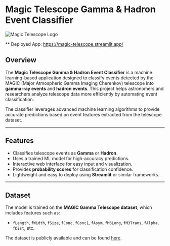 # Magic Telescope Gamma & Hadron Event Classifier

![Magic Telescope Logo](https://upload.wikimedia.org/wikipedia/commons/0/05/MAGIC_Telescope_-_La_Palma.JPG) <!-- Optional, replace with your logo -->

** Deployed App: 
https://magic-telescope.streamlit.app/

## Overview
The **Magic Telescope Gamma & Hadron Event Classifier** is a machine learning-based application designed to classify events detected by the MAGIC (Major Atmospheric Gamma Imaging Cherenkov) telescope into **gamma-ray events** and **hadron events**. This project helps astronomers and researchers analyze telescope data more efficiently by automating event classification.

The classifier leverages advanced machine learning algorithms to provide accurate predictions based on event features extracted from the telescope dataset.

---

## Features
- Classifies telescope events as **Gamma** or **Hadron**.
- Uses a trained ML model for high-accuracy predictions.
- Interactive web interface for easy input and visualization.
- Provides **probability scores** for classification confidence.
- Lightweight and easy to deploy using **Streamlit** or similar frameworks.

---

## Dataset
The model is trained on the **MAGIC Gamma Telescope dataset**, which includes features such as:
- `fLength`, `fWidth`, `fSize`, `fConc`, `fConc1`, `fAsym`, `fM3Long`, `fM3Trans`, `fAlpha`, `fDist`, etc.

The dataset is publicly available and can be found [here](https://archive.ics.uci.edu/ml/datasets/MAGIC+Gamma+Telescope).



